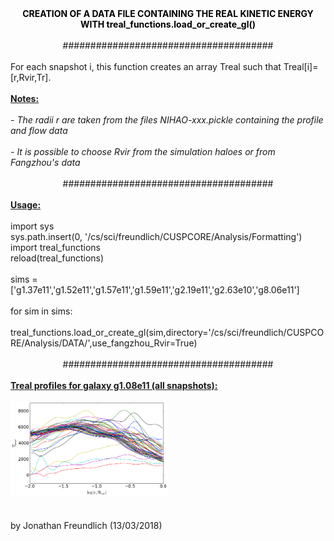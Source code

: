<div style="text-align:center"><b><span style="color:rgb(0,0,0)">CREATION OF A DATA FILE CONTAINING THE REAL KINETIC ENERGY WITH treal_functions.load_or_create_gl()</span><br>
<br>
</b>######################################<br>
<br>
<div style="text-align:left">For each snapshot i, this function creates an array Treal such that Treal[i]=[r,Rvir,Tr]. <br>
<br>
</div>
<div style="text-align:left"><u><b>Notes: </b></u><br>
<i><br>
- The radii r are taken from the files NIHAO-xxx.pickle containing the profile and flow data<br>
<br>
- It is possible to choose Rvir from the simulation haloes or from Fangzhou's data<br>
</i><br>
<div style="text-align:center">######################################<br>
<br>
<div style="text-align:left"><b><u>Usage: </u></b><br>
<span><br>
import sys<br>
sys.path.insert(0, '/cs/sci/freundlich/CUSPCORE/Analysis/Formatting')<br>
import treal_functions<br>
reload(treal_functions)<br>
<br>
sims =['g1.37e11','g1.52e11','g1.57e11','g1.59e11','g2.19e11','g2.63e10','g8.06e11']<br>
<br>
for sim in sims:<br>
&nbsp;&nbsp;&nbsp; treal_functions.load_or_create_gl(sim,directory='/cs/sci/freundlich/CUSPCORE/Analysis/DATA/',use_fangzhou_Rvir=True)</span><br>
</div>
<br>
######################################<br>
<br>
<div style="text-align:left"><b><u>Treal profiles for galaxy g1.08e11 (all snapshots):</u></b><br>
</div>
<br>
<div style="display:block;text-align:left"><a href="https://sites.google.com/site/hujicosmo/cusp-core-transition/2-kinetic-energy/Treal.png?attredirects=0" imageanchor="1"><img border="0" src="Treal.png" style="width:50%"></a></div>
<br>
</div>
</div>
<div style="text-align:left"><br>
by Jonathan Freundlich (13/03/2018)</div>
<br>
</div>
